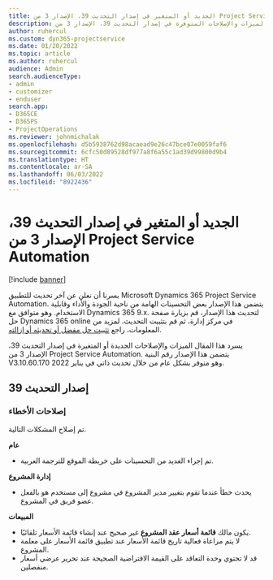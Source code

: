 ```yaml
---
title: الجديد أو المتغير في إصدار التحديث 39، الإصدار 3 من Project Service Automation
description: يسرد هذا المقال الميزات والإصلاحات المتوفرة في إصدار التحديث 39، الإصدار 3 من Microsoft Dynamics 365 Project Service Automation.
author: ruhercul
ms.custom: dyn365-projectservice
ms.date: 01/20/2022
ms.topic: article
ms.author: ruhercul
audience: Admin
search.audienceType:
- admin
- customizer
- enduser
search.app:
- D365CE
- D365PS
- ProjectOperations
ms.reviewer: johnmichalak
ms.openlocfilehash: d5b5938762d98acaead9e26c47bce07e0059faf6
ms.sourcegitcommit: 6cfc50d89528df977a8f6a55c1ad39d99800d9b4
ms.translationtype: HT
ms.contentlocale: ar-SA
ms.lasthandoff: 06/03/2022
ms.locfileid: "8922436"
---
```

# <a name="whats-new-or-changed-in-project-service-automation-update-release-39-v3"></a>الجديد أو المتغير في إصدار التحديث 39، الإصدار 3 من Project Service Automation

[!include [banner](../includes/psa-now-project-operations.md)]

يسرنا أن نعلن عن آخر تحديث للتطبيق Microsoft Dynamics 365 Project Service Automation. يتضمن هذا الإصدار بعض التحسينات الهامة من ناحية الجودة والأداء وقابلية الاستخدام. وهو متوافق مع Dynamics 365 9.x. لتحديث هذا الإصدار، قم بزيارة صفحة حل Dynamics 365 online في مركز إدارة، ثم قم بتثبيت التحديث. لمزيد من المعلومات، راجع [تثبيت حل مفضل أو تحديثه أو إزالته](/power-platform/admin/install-remove-preferred-solution).

يسرد هذا المقال الميزات والإصلاحات الجديدة أو المتغيرة في إصدار التحديث 39، الإصدار 3 من Project Service Automation. يتضمن هذا الإصدار رقم البنية V3.10.60.170 وهو متوفر بشكل عام من خلال تحديث ذاتي في يناير 2022.

## <a name="update-release-39"></a>إصدار التحديث 39

### <a name="bug-fixes"></a>إصلاحات الأخطاء

تم إصلاح المشكلات التالية.

**عام**

- تم إجراء العديد من التحسينات على خريطة الموقع للترجمة العربية.

**إدارة المشروع**

- يحدث خطأ عندما تقوم بتغيير مدير المشروع في مشروع إلى مستخدم هو بالفعل عضو فريق في المشروع.

**‏المبيعات**

- يكون مالك **قائمة أسعار عقد المشروع** غير صحيح عند إنشاء قائمة الأسعار تلقائيًا. 
- لا يتم مراعاة فعالية تاريخ قائمة الأسعار عند تطبيق قائمة الأسعار على معلمة المشروع.
- قد لا تحتوي وحدة التعاقد على القيمة الافتراضية الصحيحة عند تحرير عرضي أسعار منفصلين.
